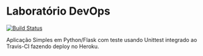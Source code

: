 # Laboratório DevOps

[![Build Status](https://travis-ci.com/amandalle/validate.svg?branch=main)](https://travis-ci.com/amandalle/validate)

Aplicação Simples em Python/Flask com teste usando Unittest integrado ao Travis-CI fazendo deploy no Heroku.
